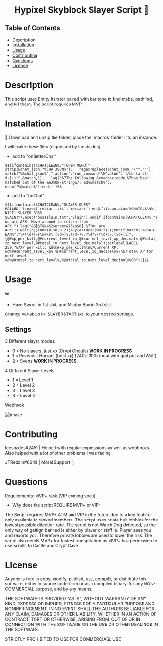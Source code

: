 <h1 align="center">Hypixel Skyblock Slayer Script 👋</h1>
 
 
## Table of Contents
- [Description](#description)
- [Installation](#installation)
- [Usage](#usage)
- [Contributing](#contributing)
- [Questions](#questions) 
- [License](#license)
 
# Description
This script uses Entity Iterator paired with baritone to find mobs, pathfind, and kill them. The script requires MVP+.
# Installation
💾 
Download and unzip the folder, place the 'macros' folder into an instance.

I will make these files (requested by Iceshades)
- add to "onBetterChat"

```$${ifcontains(%CHATCLEAN%,"[OPEN MENU]");   strip(&chat_json,"%CHATJSON%");   regexreplace(&chat_json,"\"","'");           match("%&chat_json%","'action':'run_command'\W'value':'(/cb [a-z0-9-]+)'",&match,1);   log("&7The following &emaddox-code &7has been matched out of the &eJSON-string&7: &d%&match%");   echo("%&match%");endif;}$$```

- add to "onChat" 

```$${ifcontains(%CHATCLEAN%,"SLAYER QUEST FAILED!");exec("restart.txt","restart");endif;ifcontains(%CHATCLEAN%,"NICE! SLAYER BOSS SLAIN!");exec("bossslain.txt","Slain");endif;ifcontains(%CHATCLEAN%,"You are AFK. Move around to return from AFK.");log("&8[&7&ka&2Server&7&ka&8] &7You are AFK!");wait(5);look(0,50,0.2);key(attack);wait(1);endif;match("%CHATCLEAN%","\+(\d+)\s\w+\s\((\d+)\,(\d+)\.?\d?\/(\d+)\,(\d+)\)",{@#xp_per_kill,@#current_level_xp,@#current_level_xp_decimals,@#total_to_next_level,@#total_to_next_level_decimals});setlabel(LABEL 259,"&7XP per kill: &d%@#xp_per_kill%\n&7Current XP: &d%@#current_level_xp%,%@#current_level_xp_decimals%\n&7Total XP for next level: &d%@#total_to_next_level%,%@#total_to_next_level_decimals%00");}$$```

# Usage
💻  

- Have Swrod in 1st slot, and Madox Box in 3rd slot

Change variables in 'SLAYERSTART.txt' to your desired settings.
## Settings

3 Different slayer modes: 
- 0 = No slayers, just xp (Crypt Ghouls) **WORK IN PROGRESS**
- 1 = Revenent Horrors (best xp) (240k-300k/hour with god pot and Wolf)
- 2 = Svens **WORK IN PROGRESS**

4 Different Slayer Levels
- 1 = Level 1
- 2 = Level 2 
- 3 = Level 3
- 4 = Level 4

Webhook

![image](https://cdn.discordapp.com/attachments/784920430946287627/807032252798074890/webhookimage.PNG)

# Contributing
Iceshades#2451 | Helped with regular expressions as well as webhooks. Also helped with a lot of other problems I was facing.

JTReddin#8648 | Moral Support :)

# Questions

Requirements: MVP+ rank (VIP coming soon)
- Why does the script REQUIRE MVP+ or VIP:

The Script requires MVP+ ATM and VIP in the future due to a key feature only available to ranked members. The script uses priate hub lobbies for the lowest possible ditection rate. The script is not Watch Dog detected, so the only way of gettign banned is either by player or staff ie. Player sees you and reports you. Therefore private lobbies are used to lower the risk. The script also needs MVP+ for fastest transprtation as MVP+ has permission to use scrolls to Castle and Crypt Cave.

# License

Anyone is free to copy, modify, publish, use, compile, or
distribute this software, either in source code form or as a compiled
binary, for any NON-COMMERCIAL purpose, and by any
means.

THE SOFTWARE IS PROVIDED "AS IS", WITHOUT WARRANTY OF ANY KIND,
EXPRESS OR IMPLIED, FITNESS FOR A PARTICULAR PURPOSE AND NONINFRINGEMENT.
IN NO EVENT SHALL THE AUTHORS BE LIABLE FOR ANY CLAIM, DAMAGES OR
OTHER LIABILITY, WHETHER IN AN ACTION OF CONTRACT, TORT OR OTHERWISE,
ARISING FROM, OUT OF OR IN CONNECTION WITH THE SOFTWARE OR THE USE OR
OTHER DEALINGS IN THE SOFTWARE.

STRICTLY PROHIBITED TO USE FOR COMMERCIASL USE
